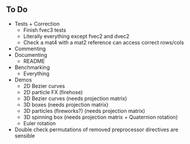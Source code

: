 ## To Do

- Tests + Correction
  - Finish fvec3 tests
  - Literally everything except fvec2 and dvec2
  - Check a mat4 with a mat2 reference can access correct rows/cols
- Commenting
- Documenting
  - README
- Benchmarking
  - Everything
- Demos
  - 2D Bezier curves
  - 2D particle FX (firehose)
  - 3D Bezier curves (needs projection matrix)
  - 3D boxes (needs projection matrix)
  - 3D particles (fireworks?) (needs projection matrix)
  - 3D spinning box (needs projection matrix + Quaternion rotation)
  - Euler rotation
- Double check permutations of removed preprocessor directives are sensible
